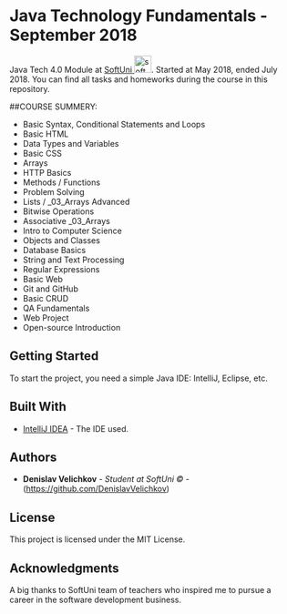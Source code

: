 # Java Technology Fundamentals - September 2018

<p text-align="center">Java Tech 4.0 Module at 
<a href="https://www.softuni.bg">SoftUni <img src="http://grozdarska.net/wp-content/uploads/2015/01/SoftUni-Logo-300x300.png" width="30" alt="software-university"></a>. Started at May 2018, ended July 2018.
You can find all tasks and homeworks during the course in this repository.</p>

##COURSE SUMMERY:
* Basic Syntax, Conditional Statements and Loops
* Basic HTML
* Data Types and Variables
* Basic CSS
* Arrays
* HTTP Basics
* Methods / Functions
* Problem Solving
* Lists / _03_Arrays Advanced
* Bitwise Operations
* Associative _03_Arrays
* Intro to Computer Science
* Objects and Classes
* Database Basics
* String and Text Processing
* Regular Expressions
* Basic Web
* Git and GitHub
* Basic CRUD
* QA Fundamentals
* Web Project
* Open-source Introduction
## Getting Started

To start the project, you need a simple Java IDE: IntelliJ, Eclipse, etc.

## Built With

* [IntelliJ IDEA](https://www.jetbrains.com/idea/) - The IDE used.

## Authors

* **Denislav Velichkov** - *Student at SoftUni ©* - (https://github.com/DenislavVelichkov)

## License

This project is licensed under the MIT License.

## Acknowledgments

A big thanks to SoftUni team of teachers who inspired me to pursue a career in the software development business.
